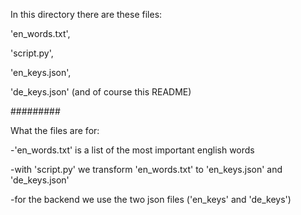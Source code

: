 In this directory there are these files:

'en_words.txt',

'script.py',

'en_keys.json',

'de_keys.json' (and of course this README)

#########

What the files are for:

-'en_words.txt' is a list of the most important english words

-with 'script.py' we transform 'en_words.txt' to 'en_keys.json' and 'de_keys.json'

-for the backend we use the two json files ('en_keys' and 'de_keys')
